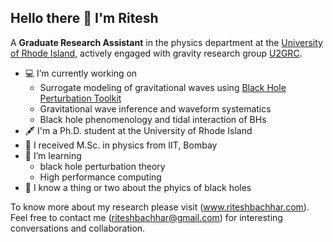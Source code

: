 ## Hello there 👋 I'm Ritesh

A **Graduate Research Assistant** in the physics department at the [University of Rhode Island](https://web.uri.edu/physics/), actively engaged with gravity research group [U2GRC](https://web.uri.edu/gravity/).

- :computer: I’m currently working on
  - Surrogate modeling of gravitational waves using [Black Hole Perturbation Toolkit](http://bhptoolkit.org)
  - Gravitational wave inference and waveform systematics
  - Black hole phenomenology and tidal interaction of BHs
- :fountain_pen: I'm a Ph.D. student at the University of Rhode Island
- :pushpin: I received M.Sc. in physics from IIT, Bombay
- :memo: I’m learning
  -  black hole perturbation theory
  -  High performance computing
- 💬 I know a thing or two about the phyics of black holes

To know more about my research please visit (www.riteshbachhar.com). Feel free to contact me (riteshbachhar@gmail.com) for interesting conversations and collaboration.
